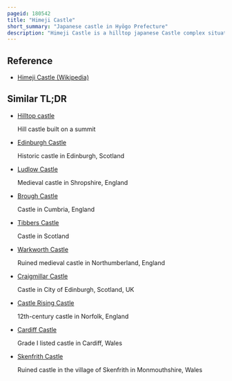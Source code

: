 ```yaml
---
pageid: 180542
title: "Himeji Castle"
short_summary: "Japanese castle in Hyōgo Prefecture"
description: "Himeji Castle is a hilltop japanese Castle complex situated in Himeji, a City in the Hyōgo Prefecture of Japan. The Castle is considered as the best surviving Example of prototypical japanese castle Architecture comprising a Network of 83 Rooms with advanced defensive Systems from the feudal Period. The Castle is often known as Hakuro-J or Shirasagi-J due to its white exterior and its supposed Resemblance to birds taking Flight."
---
```


## Reference

- [Himeji Castle (Wikipedia)](https://en.wikipedia.org/?curid=180542)

## Similar TL;DR

- [Hilltop castle](/tldr/en/hilltop-castle)

  Hill castle built on a summit

- [Edinburgh Castle](/tldr/en/edinburgh-castle)

  Historic castle in Edinburgh, Scotland

- [Ludlow Castle](/tldr/en/ludlow-castle)

  Medieval castle in Shropshire, England

- [Brough Castle](/tldr/en/brough-castle)

  Castle in Cumbria, England

- [Tibbers Castle](/tldr/en/tibbers-castle)

  Castle in Scotland

- [Warkworth Castle](/tldr/en/warkworth-castle)

  Ruined medieval castle in Northumberland, England

- [Craigmillar Castle](/tldr/en/craigmillar-castle)

  Castle in City of Edinburgh, Scotland, UK

- [Castle Rising Castle](/tldr/en/castle-rising-castle)

  12th-century castle in Norfolk, England

- [Cardiff Castle](/tldr/en/cardiff-castle)

  Grade I listed castle in Cardiff, Wales

- [Skenfrith Castle](/tldr/en/skenfrith-castle)

  Ruined castle in the village of Skenfrith in Monmouthshire, Wales
